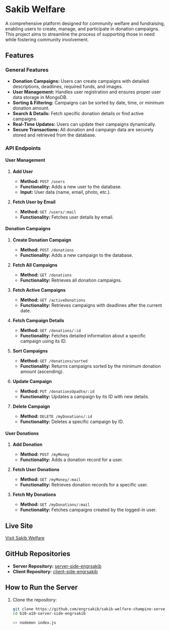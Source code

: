 # Sakib Welfare

A comprehensive platform designed for community welfare and fundraising, enabling users to create, manage, and participate in donation campaigns. This project aims to streamline the process of supporting those in need while fostering community involvement.

## Features

### General Features
- **Donation Campaigns:** Users can create campaigns with detailed descriptions, deadlines, required funds, and images.
- **User Management:** Handles user registration and ensures proper user data storage in MongoDB.
- **Sorting & Filtering:** Campaigns can be sorted by date, time, or minimum donation amount.
- **Search & Details:** Fetch specific donation details or find active campaigns.
- **Real-Time Updates:** Users can update their campaigns dynamically.
- **Secure Transactions:** All donation and campaign data are securely stored and retrieved from the database.

### API Endpoints
#### User Management
1. **Add User**
   - **Method:** `POST /users`
   - **Functionality:** Adds a new user to the database.
   - **Input:** User data (name, email, photo, etc.).

2. **Fetch User by Email**
   - **Method:** `GET /users/:mail`
   - **Functionality:** Fetches user details by email.

#### Donation Campaigns
1. **Create Donation Campaign**
   - **Method:** `POST /donations`
   - **Functionality:** Adds a new campaign to the database.

2. **Fetch All Campaigns**
   - **Method:** `GET /donations`
   - **Functionality:** Retrieves all donation campaigns.

3. **Fetch Active Campaigns**
   - **Method:** `GET /activeDonations`
   - **Functionality:** Retrieves campaigns with deadlines after the current date.

4. **Fetch Campaign Details**
   - **Method:** `GET /donations/:id`
   - **Functionality:** Fetches detailed information about a specific campaign using its ID.

5. **Sort Campaigns**
   - **Method:** `GET /donations/sorted`
   - **Functionality:** Returns campaigns sorted by the minimum donation amount (ascending).

6. **Update Campaign**
   - **Method:** `PUT /donationsUpadte/:id`
   - **Functionality:** Updates a campaign by its ID with new details.

7. **Delete Campaign**
   - **Method:** `DELETE /myDonations/:id`
   - **Functionality:** Deletes a specific campaign by ID.

#### User Donations
1. **Add Donation**
   - **Method:** `POST /myMoney`
   - **Functionality:** Adds a donation record for a user.

2. **Fetch User Donations**
   - **Method:** `GET /myMoney/:mail`
   - **Functionality:** Retrieves donation records for a specific user.

3. **Fetch My Donations**
   - **Method:** `GET /myDonations/:mail`
   - **Functionality:** Fetches campaigns created by the logged-in user.

## Live Site
[Visit Sakib Welfare](https://engrsakib-p-hero-assignment9.surge.sh/)

## GitHub Repositories
- **Server Repository:** [server-side-engrsakib](https://github.com/engrsakib/sakib-welfare-champine-server-side)
- **Client Repository:** [client-side-engrsakib](https://github.com/engrsakib/sakib-welfare-champine-client-side)

## How to Run the Server
1. Clone the repository:
   ```bash
   git clone https://github.com/engrsakib/sakib-welfare-champine-server-side
   cd b10-a10-server-side-engrsakib

   >> nodemon index.js

